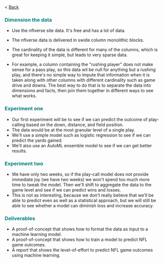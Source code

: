 < [Back](main.md)

### <font color=teal>Dimension the data</font>
- Use the nflverse site data.  It's free and has a lot of data.

- The nflverse data is delivered in swide column monolithic blocks.
- The cardinality of the data is different for many of the columns, which is great for keeping it simple, but leads to very sparse data.
- For example, a column containing the "rushing player" does not make sense for a pass play, so this data wil be null for anything but a rushing play, and there's no simple way to impute that information 
    when it is taken along with other columns with different cardinality such as game drive and downs.
    The best way to do that is to separate the data into dimensions and facts, then join them together in different ways to see what works.


### <font color=teal>Experiment one</font>
- Our first experiment will be to see if we can predict the outcome of play-calling based on the down, distance, and field position.  
- The data would be at the most granular level of a single play.  
- We'll use a simple model such as logistic regression to see if we can predict the yards gained.
- We'll also use an AutoML ensemble model to see if we can get better results.

### <font color=teal>Experiment two</font>
- We have only two weeks, so if the play-call model does not provide immediate joy (we have two weeks) we won't spend too much more time to tweak the model.  Then we'll shift to aggregate the data to the game level and see if we can predict wins and losses.
- This is not as interesting, because we don't really believe that we'll be able to predict even as well as a statistical approach, but we will still be able to see whether a model can diminish loss and increase accuracy. 


### <font color=teal>Deliverables</font>
- A proof-of-concept that shows how to format the data as input to a machine learning model.
- A proof-of-concept that shows how to train a model to predict NFL game outcomes.
- A report that shows the level-of-effort to predict NFL game outcomes using machine learning.